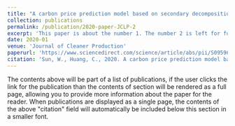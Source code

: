 ```yaml
---
title: "A carbon price prediction model based on secondary decomposition algorithm and optimized back propagation neural network"
collection: publications
permalink: /publication/2020-paper-JCLP-2
excerpt: 'This paper is about the number 1. The number 2 is left for future work.'
date: 2020-01
venue: 'Journal of Cleaner Production'
paperurl: 'https://www.sciencedirect.com/science/article/abs/pii/S0959652619335413'
citation: 'Sun, W., Huang, C., 2020. A carbon price prediction model based on secondary decomposition algorithm and optimized back propagation neural network. J. Clean. Prod. 243. https://doi.org/10.1016/j.jclepro.2019.118671'
---
```


The contents above will be part of a list of publications, if the user clicks the link for the publication than the contents of section will be rendered as a full page, allowing you to provide more information about the paper for the reader. When publications are displayed as a single page, the contents of the above "citation" field will automatically be included below this section in a smaller font.
